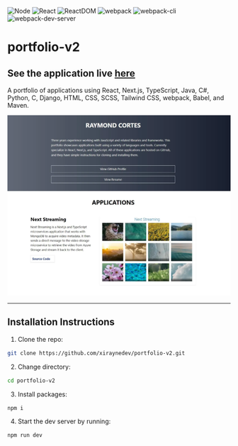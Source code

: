 ![Node](https://img.shields.io/badge/Node-18.4.0-brightgreen)
![React](https://img.shields.io/badge/React-18.2.0-blue)
![ReactDOM](https://img.shields.io/badge/ReactDOM-18.2.0-blue)
![webpack](https://img.shields.io/badge/webpack-5.69.0-blue)
![webpack-cli](https://img.shields.io/badge/webpack--cli-5.0.0-blue)
![webpack-dev-server](https://img.shields.io/badge/webpack--dev--server-4.7.4-blue)

# portfolio-v2

## See the application live [here](https://portfolio-apps.netlify.app/)

A portfolio of applications using React, Next.js, TypeScript, Java, C#, Python, C, Django, HTML, CSS, SCSS, Tailwind CSS, webpack, Babel, and Maven.

![application screenshot](src/assets/images/application-screenshot.webp)

---

## Installation Instructions

1. Clone the repo:

```sh
git clone https://github.com/xiraynedev/portfolio-v2.git
```

2. Change directory:

```sh
cd portfolio-v2
```

3. Install packages:

```sh
npm i
```

4. Start the dev server by running:

```sh
npm run dev
```
